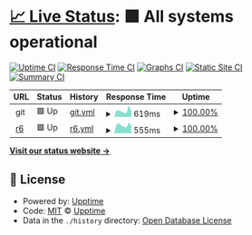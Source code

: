 # [📈 Live Status](https://stupldstuff.github.io/upptime): <!--live status--> **🟩 All systems operational**

[![Uptime CI](https://github.com/stupldstuff/upptime/workflows/Uptime%20CI/badge.svg)](https://github.com/stupldstuff/upptime/actions?query=workflow%3A%22Uptime+CI%22)
[![Response Time CI](https://github.com/stupldstuff/upptime/workflows/Response%20Time%20CI/badge.svg)](https://github.com/stupldstuff/upptime/actions?query=workflow%3A%22Response+Time+CI%22)
[![Graphs CI](https://github.com/stupldstuff/upptime/workflows/Graphs%20CI/badge.svg)](https://github.com/stupldstuff/upptime/actions?query=workflow%3A%22Graphs+CI%22)
[![Static Site CI](https://github.com/stupldstuff/upptime/workflows/Static%20Site%20CI/badge.svg)](https://github.com/stupldstuff/upptime/actions?query=workflow%3A%22Static+Site+CI%22)
[![Summary CI](https://github.com/stupldstuff/upptime/workflows/Summary%20CI/badge.svg)](https://github.com/stupldstuff/upptime/actions?query=workflow%3A%22Summary+CI%22)

<!--start: status pages-->
<!-- This summary is generated by Upptime (https://github.com/upptime/upptime) -->
<!-- Do not edit this manually, your changes will be overwritten -->
<!-- prettier-ignore -->
| URL | Status | History | Response Time | Uptime |
| --- | ------ | ------- | ------------- | ------ |
| <img alt="" src="https://icons.duckduckgo.com/ip3/null.ico" height="13"> git | 🟩 Up | [git.yml](https://github.com/aeqe/upptime/commits/HEAD/history/git.yml) | <details><summary><img alt="Response time graph" src="./graphs/git/response-time-week.png" height="20"> 619ms</summary><br><a href="https://aeqe.github.io/upptime/history/git"><img alt="Response time 911" src="https://img.shields.io/endpoint?url=https%3A%2F%2Fraw.githubusercontent.com%2Faeqe%2Fupptime%2FHEAD%2Fapi%2Fgit%2Fresponse-time.json"></a><br><a href="https://aeqe.github.io/upptime/history/git"><img alt="24-hour response time 530" src="https://img.shields.io/endpoint?url=https%3A%2F%2Fraw.githubusercontent.com%2Faeqe%2Fupptime%2FHEAD%2Fapi%2Fgit%2Fresponse-time-day.json"></a><br><a href="https://aeqe.github.io/upptime/history/git"><img alt="7-day response time 619" src="https://img.shields.io/endpoint?url=https%3A%2F%2Fraw.githubusercontent.com%2Faeqe%2Fupptime%2FHEAD%2Fapi%2Fgit%2Fresponse-time-week.json"></a><br><a href="https://aeqe.github.io/upptime/history/git"><img alt="30-day response time 967" src="https://img.shields.io/endpoint?url=https%3A%2F%2Fraw.githubusercontent.com%2Faeqe%2Fupptime%2FHEAD%2Fapi%2Fgit%2Fresponse-time-month.json"></a><br><a href="https://aeqe.github.io/upptime/history/git"><img alt="1-year response time 911" src="https://img.shields.io/endpoint?url=https%3A%2F%2Fraw.githubusercontent.com%2Faeqe%2Fupptime%2FHEAD%2Fapi%2Fgit%2Fresponse-time-year.json"></a></details> | <details><summary><a href="https://aeqe.github.io/upptime/history/git">100.00%</a></summary><a href="https://aeqe.github.io/upptime/history/git"><img alt="All-time uptime 77.36%" src="https://img.shields.io/endpoint?url=https%3A%2F%2Fraw.githubusercontent.com%2Faeqe%2Fupptime%2FHEAD%2Fapi%2Fgit%2Fuptime.json"></a><br><a href="https://aeqe.github.io/upptime/history/git"><img alt="24-hour uptime 100.00%" src="https://img.shields.io/endpoint?url=https%3A%2F%2Fraw.githubusercontent.com%2Faeqe%2Fupptime%2FHEAD%2Fapi%2Fgit%2Fuptime-day.json"></a><br><a href="https://aeqe.github.io/upptime/history/git"><img alt="7-day uptime 100.00%" src="https://img.shields.io/endpoint?url=https%3A%2F%2Fraw.githubusercontent.com%2Faeqe%2Fupptime%2FHEAD%2Fapi%2Fgit%2Fuptime-week.json"></a><br><a href="https://aeqe.github.io/upptime/history/git"><img alt="30-day uptime 99.63%" src="https://img.shields.io/endpoint?url=https%3A%2F%2Fraw.githubusercontent.com%2Faeqe%2Fupptime%2FHEAD%2Fapi%2Fgit%2Fuptime-month.json"></a><br><a href="https://aeqe.github.io/upptime/history/git"><img alt="1-year uptime 77.36%" src="https://img.shields.io/endpoint?url=https%3A%2F%2Fraw.githubusercontent.com%2Faeqe%2Fupptime%2FHEAD%2Fapi%2Fgit%2Fuptime-year.json"></a></details>
| <img alt="" src="https://icons.duckduckgo.com/ip3/r6.patriick.dev.ico" height="13"> [r6](https://r6.patriick.dev) | 🟩 Up | [r6.yml](https://github.com/aeqe/upptime/commits/HEAD/history/r6.yml) | <details><summary><img alt="Response time graph" src="./graphs/r6/response-time-week.png" height="20"> 555ms</summary><br><a href="https://aeqe.github.io/upptime/history/r6"><img alt="Response time 460" src="https://img.shields.io/endpoint?url=https%3A%2F%2Fraw.githubusercontent.com%2Faeqe%2Fupptime%2FHEAD%2Fapi%2Fr6%2Fresponse-time.json"></a><br><a href="https://aeqe.github.io/upptime/history/r6"><img alt="24-hour response time 536" src="https://img.shields.io/endpoint?url=https%3A%2F%2Fraw.githubusercontent.com%2Faeqe%2Fupptime%2FHEAD%2Fapi%2Fr6%2Fresponse-time-day.json"></a><br><a href="https://aeqe.github.io/upptime/history/r6"><img alt="7-day response time 555" src="https://img.shields.io/endpoint?url=https%3A%2F%2Fraw.githubusercontent.com%2Faeqe%2Fupptime%2FHEAD%2Fapi%2Fr6%2Fresponse-time-week.json"></a><br><a href="https://aeqe.github.io/upptime/history/r6"><img alt="30-day response time 466" src="https://img.shields.io/endpoint?url=https%3A%2F%2Fraw.githubusercontent.com%2Faeqe%2Fupptime%2FHEAD%2Fapi%2Fr6%2Fresponse-time-month.json"></a><br><a href="https://aeqe.github.io/upptime/history/r6"><img alt="1-year response time 460" src="https://img.shields.io/endpoint?url=https%3A%2F%2Fraw.githubusercontent.com%2Faeqe%2Fupptime%2FHEAD%2Fapi%2Fr6%2Fresponse-time-year.json"></a></details> | <details><summary><a href="https://aeqe.github.io/upptime/history/r6">100.00%</a></summary><a href="https://aeqe.github.io/upptime/history/r6"><img alt="All-time uptime 99.71%" src="https://img.shields.io/endpoint?url=https%3A%2F%2Fraw.githubusercontent.com%2Faeqe%2Fupptime%2FHEAD%2Fapi%2Fr6%2Fuptime.json"></a><br><a href="https://aeqe.github.io/upptime/history/r6"><img alt="24-hour uptime 100.00%" src="https://img.shields.io/endpoint?url=https%3A%2F%2Fraw.githubusercontent.com%2Faeqe%2Fupptime%2FHEAD%2Fapi%2Fr6%2Fuptime-day.json"></a><br><a href="https://aeqe.github.io/upptime/history/r6"><img alt="7-day uptime 100.00%" src="https://img.shields.io/endpoint?url=https%3A%2F%2Fraw.githubusercontent.com%2Faeqe%2Fupptime%2FHEAD%2Fapi%2Fr6%2Fuptime-week.json"></a><br><a href="https://aeqe.github.io/upptime/history/r6"><img alt="30-day uptime 99.73%" src="https://img.shields.io/endpoint?url=https%3A%2F%2Fraw.githubusercontent.com%2Faeqe%2Fupptime%2FHEAD%2Fapi%2Fr6%2Fuptime-month.json"></a><br><a href="https://aeqe.github.io/upptime/history/r6"><img alt="1-year uptime 99.71%" src="https://img.shields.io/endpoint?url=https%3A%2F%2Fraw.githubusercontent.com%2Faeqe%2Fupptime%2FHEAD%2Fapi%2Fr6%2Fuptime-year.json"></a></details>

<!--end: status pages-->

[**Visit our status website →**](https://stupldstuff.github.io/upptime)

## 📄 License

- Powered by: [Upptime](https://github.com/upptime/upptime)
- Code: [MIT](./LICENSE) © [Upptime](https://upptime.js.org)
- Data in the `./history` directory: [Open Database License](https://opendatacommons.org/licenses/odbl/1-0/)
